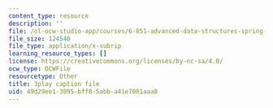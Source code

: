 ```yaml
---
content_type: resource
description: ''
file: /ol-ocw-studio-app/courses/6-851-advanced-data-structures-spring-2012/49d29ee13095bff85abba41e7081aaa8_T0yzrZL1py0.srt
file_size: 124540
file_type: application/x-subrip
learning_resource_types: []
license: https://creativecommons.org/licenses/by-nc-sa/4.0/
ocw_type: OCWFile
resourcetype: Other
title: 3play caption file
uid: 49d29ee1-3095-bff8-5abb-a41e7081aaa8
---
```

